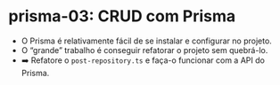 # prisma-03: CRUD com Prisma

- O Prisma é relativamente fácil de se instalar e configurar no projeto.
- O “grande” trabalho é conseguir refatorar o projeto sem quebrá-lo.
- ➡️ Refatore o `post-repository.ts` e faça-o funcionar com a API do Prisma.
